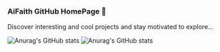 ### AiFaith GitHub HomePage 🚀

Discover interesting and cool projects and stay motivated to explore...

<!--
**AiFaith/AiFaith** is a ✨ _special_ ✨ repository because its `README.md` (this file) appears on your GitHub profile.

Here are some ideas to get you started:

- 🔭 I’m currently working on ...
- 🌱 I’m currently learning ...
- 👯 I’m looking to collaborate on ...
- 🤔 I’m looking for help with ...
- 💬 Ask me about ...
- 📫 How to reach me: ...
- 😄 Pronouns: ...
- ⚡ Fun fact: ...
-->

![Anurag's GitHub stats](https://github-readme-stats.vercel.app/api?username=aifaith&show_icons=true)
![Anurag's GitHub stats](https://github-readme-stats.vercel.app/api?username=aifaith&show_icons=true&theme=radical)

<!--
⚡ Dynamically generated stats for your github readmes:https://github.com/anuraghazra/github-readme-stats
-->
